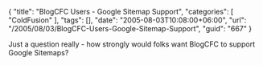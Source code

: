 {
	"title": "BlogCFC Users - Google Sitemap Support",
	"categories": [
		"ColdFusion"
	],
	"tags": [],
	"date": "2005-08-03T10:08:00+06:00",
	"url": "/2005/08/03/BlogCFC-Users-Google-Sitemap-Support",
	"guid": "667"
}

Just a question really - how strongly would folks want BlogCFC to support Google Sitemaps?